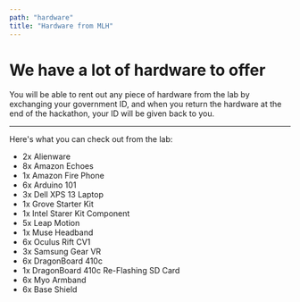 ```yaml
---
path: "hardware"
title: "Hardware from MLH"
---
```

We have a lot of hardware to offer
===
You will be able to rent out any piece of hardware from the lab by exchanging your government ID, and when you return the hardware at the end of the hackathon, your ID will be given back to you.

---
Here's what you can check out from the lab:

* 2x  Alienware
* 8x  Amazon Echoes
* 1x  Amazon Fire Phone
* 6x  Arduino 101
* 3x  Dell XPS 13 Laptop
* 1x  Grove Starter Kit
* 1x  Intel Starer Kit Component
* 5x  Leap Motion
* 1x  Muse Headband
* 6x  Oculus Rift CV1
* 3x  Samsung Gear VR
* 6x  DragonBoard 410c
* 1x  DragonBoard 410c Re-Flashing SD Card
* 6x  Myo Armband
* 6x  Base Shield